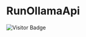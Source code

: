 # RunOllamaApi

![Visitor Badge](https://hits.seeyoufarm.com/api/count/incr/badge.svg?url=https://github.com/moksh45/RunOllamaApi&title=Visitor&count_bg=1&edge_flat=false&suffix=)
